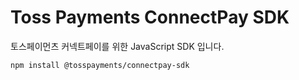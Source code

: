 # Toss Payments ConnectPay SDK

토스페이먼츠 커넥트페이를 위한 JavaScript SDK 입니다.

```bash
npm install @tosspayments/connectpay-sdk
```
